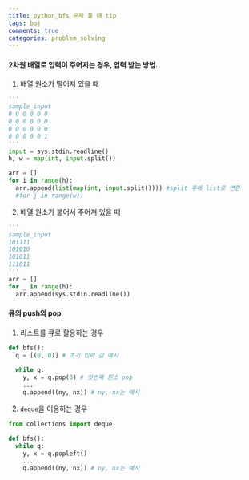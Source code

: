 ```yaml
---
title: python_bfs 문제 풀 때 tip
tags: boj
comments: true
categories: problem_solving
---
```


#### 2차원 배열로 입력이 주어지는 경우, 입력 받는 방법.
1) 배열 원소가 떨어져 있을 때 
```python
''' 
sample_input
0 0 0 0 0 0
0 0 0 0 0 0
0 0 0 0 0 0
0 0 0 0 0 1
'''
input = sys.stdin.readline()
h, w = map(int, input.split())

arr = []
for i in range(h):
  arr.append(list(map(int, input.split()))) #split 후에 list로 변환
  #for j in range(w):
```  
2) 배열 원소가 붙어서 주어져 있을 때

```python
'''
sample_input
101111
101010
101011
111011
'''
arr = []
for _ in range(h):
  arr.append(sys.stdin.readline())
```

#### 큐의 push와 pop
1) 리스트를 큐로 활용하는 경우  
```python
def bfs():
  q = [(0, 0)] # 초기 입력 값 예시
  
  while q:
    y, x = q.pop(0) # 첫번째 원소 pop
    ...
    q.append((ny, nx)) # ny, nx는 예시
```
  
2) `deque`을 이용하는 경우  
```python
from collections import deque

def bfs():
  while q:
    y, x = q.popleft()
    ...
    q.append((ny, nx)) # ny, nx는 예시
```
